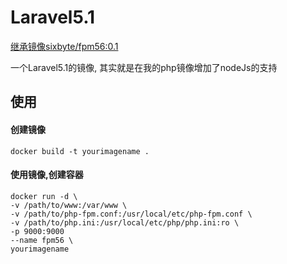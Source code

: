 # Laravel5.1
[继承镜像sixbyte/fpm56:0.1](https://github.com/sixbyter/docker-fpm5.6)

一个Laravel5.1的镜像, 其实就是在我的php镜像增加了nodeJs的支持

## 使用

#### 创建镜像
```
docker build -t yourimagename .
```

#### 使用镜像,创建容器
```
docker run -d \
-v /path/to/www:/var/www \
-v /path/to/php-fpm.conf:/usr/local/etc/php-fpm.conf \
-v /path/to/php.ini:/usr/local/etc/php/php.ini:ro \
-p 9000:9000
--name fpm56 \
yourimagename
```